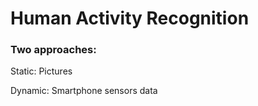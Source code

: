# Human Activity Recognition
### Two approaches:
Static: Pictures

Dynamic: Smartphone sensors data
